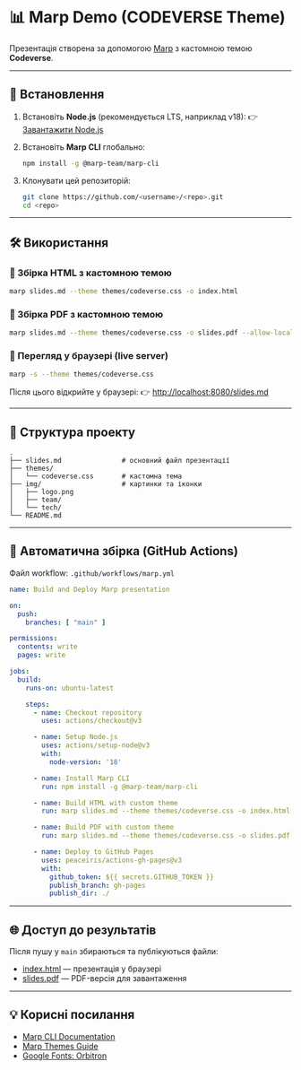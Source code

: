 # 📊 Marp Demo (CODEVERSE Theme)

Презентація створена за допомогою [Marp](https://marp.app/) з кастомною темою **Codeverse**.

---

## 🚀 Встановлення

1. Встановіть **Node.js** (рекомендується LTS, наприклад v18):
   👉 [Завантажити Node.js](https://nodejs.org/)

2. Встановіть **Marp CLI** глобально:

   ```bash
   npm install -g @marp-team/marp-cli
   ```

3. Клонувати цей репозиторій:

   ```bash
   git clone https://github.com/<username>/<repo>.git
   cd <repo>
   ```

---

## 🛠 Використання

### 🔹 Збірка HTML з кастомною темою

```bash
marp slides.md --theme themes/codeverse.css -o index.html
```

### 🔹 Збірка PDF з кастомною темою

```bash
marp slides.md --theme themes/codeverse.css -o slides.pdf --allow-local-files
```

### 🔹 Перегляд у браузері (live server)

```bash
marp -s --theme themes/codeverse.css
```

Після цього відкрийте у браузері:
👉 [http://localhost:8080/slides.md](http://localhost:8080/slides.md)

---

## 📂 Структура проекту

```
.
├── slides.md               # основний файл презентації
├── themes/
│   └── codeverse.css       # кастомна тема
├── img/                    # картинки та іконки
│   ├── logo.png
│   ├── team/
│   └── tech/
└── README.md
```

---

## 🔄 Автоматична збірка (GitHub Actions)

Файл workflow: `.github/workflows/marp.yml`

```yaml
name: Build and Deploy Marp presentation

on:
  push:
    branches: [ "main" ]

permissions:
  contents: write
  pages: write

jobs:
  build:
    runs-on: ubuntu-latest

    steps:
      - name: Checkout repository
        uses: actions/checkout@v3

      - name: Setup Node.js
        uses: actions/setup-node@v3
        with:
          node-version: '18'

      - name: Install Marp CLI
        run: npm install -g @marp-team/marp-cli

      - name: Build HTML with custom theme
        run: marp slides.md --theme themes/codeverse.css -o index.html --allow-local-files

      - name: Build PDF with custom theme
        run: marp slides.md --theme themes/codeverse.css -o slides.pdf --allow-local-files

      - name: Deploy to GitHub Pages
        uses: peaceiris/actions-gh-pages@v3
        with:
          github_token: ${{ secrets.GITHUB_TOKEN }}
          publish_branch: gh-pages
          publish_dir: ./
```

---

## 🌐 Доступ до результатів

Після пушу у `main` збираються та публікуються файли:

- [index.html](https://<username>.github.io/<repo>/index.html) — презентація у браузері
- [slides.pdf](https://<username>.github.io/<repo>/slides.pdf) — PDF-версія для завантаження

---

## 💡 Корисні посилання

- [Marp CLI Documentation](https://github.com/marp-team/marp-cli)
- [Marp Themes Guide](https://marpit.marp.app/theme-css)
- [Google Fonts: Orbitron](https://fonts.google.com/specimen/Orbitron)
